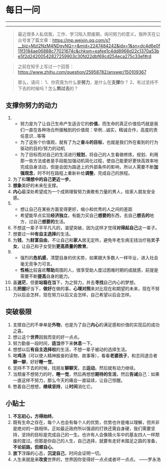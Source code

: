 # 每日一问 # 
----
<!-- toc -->
-----

>最近很多人私信我，工作、学习陷入颓废期，询问努力的意义，我昨天在公众号发了篇文章：https://mp.weixin.qq.com/s?__biz=MzI2NzM4NDgyNQ==&mid=2247484242&idx=1&sn=dc4d6e0f11f3184ae06888c77021674c&chksm=eafee1c4dd8968d22c1370a53be5f2d24200542827259903c30fd22dbf69cd254eca275c33ef#rd

>之前在知乎上写过一个回答：
https://www.zhihu.com/question/25958782/answer/150109367

>那么，请问：
1、你究竟为什么要**努力**，是什么在**支撑**你？
2、有过坚持不下去的时候吗？怎么**熬过去**的？

## 支撑你努力的动力 ##
1. - 努力是为了让自己生命产生适合它的**价值**，而生命的真正价值恰巧就是我们一直在各种场合所接触到的价值观：举例...诚实，精诚合作，高度的责任意识...等等
   - 为了这些个价值观，就有了为之**奋斗的目标**，也就是我们外在看到的行为驱动的目的/努力的动机
   - 为了目标而对自己的生活进行**规划**，将自己的人生看做修炼，规划、利用那一些方法或者是手段能加强动机简化过程，使自己能更好更快高效率地完成自身活动，但是会因为路途上的外部条件的影响，所以人需要不断**加强观念**，时不时在路程上重新补给**调整**，完成自己的旅程。
2. 为了和**理想中的自己更近一步**。
3. **想象**美好的未来在支撑。
4. **内心**最深处希望成为一个成熟理智努力勇敢有力量的男人，给家人朋友安全感。
5. - 想让自己在某些方面变得更好，缩小和优秀的人之间的差距
   - 希望能早点实现**经济独立**，有能力买自己**想要的**东西，去自己**想去的**地方，过自己**想要的**生活。
6. 不想这一辈子平平凡凡的，渴望突破，因为这样才觉得**对得起自己**这一辈子。
7. 想要过一种**有自主选择**的生活。
8. 为**钱**，为**财富自由**，不让自己和**家人**居无定所，避免年老生病无钱治疗拖累**子女**，让自己和子女受到**更高质量的教育**。
9. - 强烈的**危机感**，清楚自身的优劣势，如果跟大多数人一样毕业，进入社会毫无竞争力可言。
   - **性格**比较喜欢**帮助**周围的人，很享受助人度过困难时期的成就感，前提是需要不断**提高**自身的能力。
10.  虽**迷茫**，但要**站稳在当**下，为之努力，并去**寻找**自己内心的梦想。
11. 先**把握**好当下，**做好**在做的事。**心理对照**来对比现在和期望的未来，现在不努力以后会怎样，现在努力以后又会怎样，自己希望以后会怎样。

## 突破极限 ##
1. 支撑自己的不单单是**外物**，也是为了自己**内心**的满足感和价值的实现后的成功之喜。
2. 想让这个**世界**因我而变的好一点点。
3. 努力勤奋一段时间，**适当**停下来**休息**一下。
4. 想想以后**有自主选择权**的生活，不想一辈子被动的选择生活。
5. 喝**鸡汤**（可以使人精神振奋的读物、故事等），看看**老婆孩子**，和志同道合者**聊一聊**，好好**睡一觉**。
6. 坚持不下去的时候，找朋友**聊聊天**，去**运动**。然后就有动力继续。
7. 当颓废不想努力的时，**睡一觉**，然后再想想**期待的生活**，然后**告诫**自己：如果一直这样不努力，那么今天的痛会一直延续，让自己惊醒。
8. 憋着自己想想，**继续坚持**，让**时间**消化它。

## 小贴士 ##
1. **不忘初心，方得始终**。
2. 既有生命之存在，每个人也会有每个人的优势，优势也许是难以理解，但并非是绝对的一路相伴。正如最近政府所以强调的打铁还需自身硬，我们需要坚持，坚持的目标是完成自己的一生。也许有人会像猜火车中的基友四人一样颓废的度过。但那是你自己的人生，自己选择，就要有走好未踏足之路的准备，**不论前路，但顺自心**。
3. **放下**浮躁的心态，**沉淀自己**，时间会证明一切。
4. 人生来就是来**改变**世界的，世界因你变得好一点点或者坏一点点。  ——罗永浩


